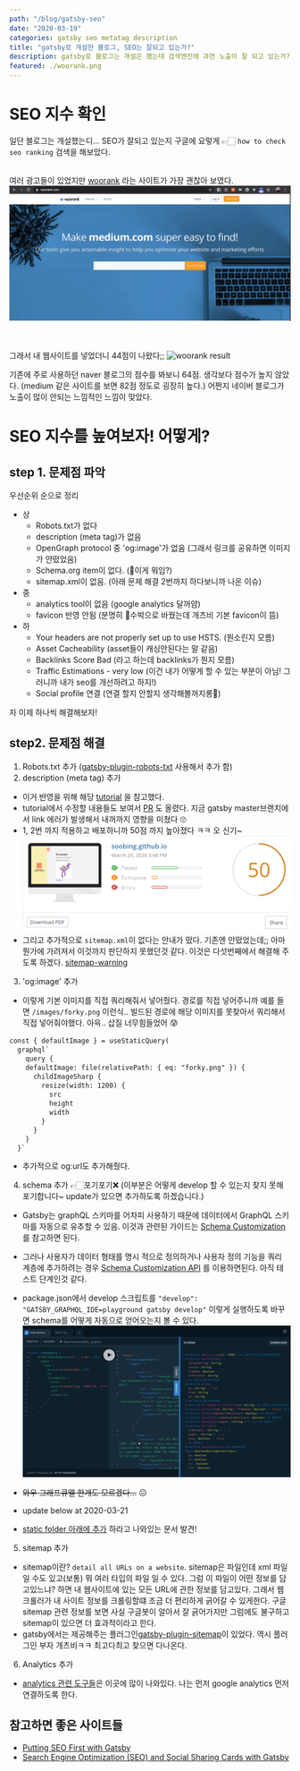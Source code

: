 ```yaml
---
path: "/blog/gatsby-seo"
date: "2020-03-19"
categories: gatsby seo metatag description
title: "gatsby로 개설한 블로그, SEO는 잘되고 있는가?"
description: gatsby로 블로그는 개설은 했는데 검색엔진에 과연 노출이 잘 되고 있는가? SEO 지수를 확인해보고 더 노출이 잘 될 수 있도록 개선해보자!
featured: ./woorank.png
---
```

# SEO 지수 확인
일단 블로그는 개설했는디... SEO가 잘되고 있는지 구글에  요렇게 👉🏻 `how to check seo ranking` 검색을 해보았다. <br/><br/>

여러 광고들이 있었지만 
[woorank](https://www.woorank.com/) 라는 사이트가 가장 괜찮아 보였다.
![woorank](./woorank.png)

<br/><br/>
그래서 내 웹사이트를 넣었더니 44점이 나왔다;;
![woorank result](./woorank-result.gif)

기존에 주로 사용하던 naver 블로그의 점수를 봐보니 64점. 생각보다 점수가 높지 않았다. (medium 같은 사이트를 보면 82점 정도로 굉장히 높다.) 어쩐지 네이버 블로그가 노출이 많이 안되는 느낌적인 느낌이 맞았다.


# SEO 지수를 높여보자! 어떻게? 
## step 1. 문제점 파악
우선순위 순으로 정리
* 상
  + Robots.txt가 없다
  + description (meta tag)가 없음
  + OpenGraph protocol 중 'og:image'가 없음 (그래서 링크를 공유하면 이미지가 안떴었음)
  + Schema.org item이 없다. (🤔이게 뭐임?)
  + sitemap.xml이 없음. (아래 문제 해결 2번까지 하다보니까 나온 이슈)
* 중
  + analytics tool이 없음 (google analytics 달꺼얌)
  + favicon 반영 안됨 (분명히 🍉수박으로 바꿨는데 개츠비 기본 favicon이 뜸)
* 하
  + Your headers are not properly set up to use HSTS. (뭔소린지 모름)
  + Asset Cacheability (asset들이 캐싱안된다는 말 같음)
  + Backlinks Score Bad (라고 하는데 backlinks가 뭔지 모름)
  + Traffic Estimations - very low (이건 내가 어떻게 할 수 있는 부분이 아님! 그러니까 내가 seo를 개선하려고 하지!)
  + Social profile 연결 (연결 할지 안할지 생각해볼꺼지롱👅)

자 이제 하나씩 해결해보자!

## step2. 문제점 해결
1. Robots.txt 추가 ([gatsby-plugin-robots-txt](https://www.gatsbyjs.org/packages/gatsby-plugin-robots-txt/) 사용해서 추가 함)
2. description (meta tag) 추가
  + 이거 반영을 위해 해당 [tutorial](https://www.gatsbyjs.org/tutorial/seo-and-social-sharing-cards-tutorial/) 을 참고했다.
  + tutorial에서 수정할 내용들도 보여서 [PR](https://github.com/gatsbyjs/gatsby/pull/22426) 도 올렸다. 지금 gatsby master브랜치에서 link 에러가 발생해서 내꺼까지 영향을 미쳤다 🙄
  + 1, 2번 까지 적용하고 배포하니까 50점 까지 높아졌다 ㅋㅋ 오 신기~
  ![50점](./woorank-50.png)
  + 그리고 추가적으로 `sitemap.xml`이 없다는 안내가 떴다. 기존엔 안떴었는데;; 아마 뭔가에 가려져서 이것까지 판단하지 못했던것 같다. 이것은 다섯번째에서 해결해 주도록 하겠다.
  [sitemap-warning](./woorank-sitemap.png)
3. 'og:image' 추가
  + 이렇게 기본 이미지를 직접 쿼리해줘서 넣어줬다. 경로를 직접 넣어주니까 예를 들면 `/images/forky.png` 이런식.. 빌드된 경로에 해당 이미지를 못찾아서 쿼리해서 직접 넣어줘야했다. 아윽.. 삽질 너무힘들었어 😰
  ```
  const { defaultImage } = useStaticQuery(
    graphql`
      query {
      defaultImage: file(relativePath: { eq: "forky.png" }) {
        childImageSharp {
          resize(width: 1200) {
            src
            height
            width
          }
        }
      }
    }`
  ```
  + 추가적으로 og:url도 추가해줬다.
4. schema 추가 👉🏻포기포기❌ (이부분은 어떻게 develop 할 수 있는지 찾지 못해 포기합니다~ update가 있으면 추가하도록 하겠습니다.)
  + Gatsby는 graphQL 스키마를 어차피 사용하기 때문에 데이터에서 GraphQL 스키마를 자동으로 유추할 수 있음. 이것과 관련된 가이드는 [Schema Customization](https://www.gatsbyjs.org/docs/schema-customization)를 참고하면 된다.
  + 그러나 사용자가 데이터 형태를 명시 적으로 정의하거나 사용자 정의 기능을 쿼리 계층에 추가하려는 경우 [Schema Customization API](https://www.gatsbyjs.org/blog/2019-03-04-new-schema-customization/) 를 이용하면된다. 아직 테스트 단계인것 같다.
  
  + package.json에서 develop 스크립트를 `"develop": "GATSBY_GRAPHQL_IDE=playground gatsby develop"` 이렇게 실행하도록 바꾸면 schema를 어떻게 자동으로 얻어오는지 볼 수 있다.
  ![gatsby playground schema](./graphql-playground.png)
  + ~~와우 그래프큐엘 한개도 모르겠다...~~ 😖
  + update below at 2020-03-21 
  + [static folder 아래에 추가](https://www.gatsbyjs.org/docs/add-seo-component/#examples) 하라고 나와있는 문서 발견!
5. sitemap 추가
  + sitemap이란? `detail all URLs on a website`. sitemap은 파일인데 xml 파일 일 수도 있고(보통) 뭐 여러 타입의 파일 일 수 있다. 그럼 이 파일이 어떤 정보를 담고있느냐? 하면 내 웹사이트에 있는 모든 URL에 관한 정보를 담고있다. 그래서 웹 크롤러가 내 사이트 정보를 크롤링할떄 조금 더 편리하게 긁어갈 수 있게한다. 구글 sitemap 관련 정보를 보면 사실 구글봇이 알아서 잘 긁어가지만 그럼에도 불구하고 sitemap이 있으면 더 효과적이라고 한다.
  + gatsby에서는 제공해주는 플러그인[gatsby-plugin-sitemap](https://www.gatsbyjs.org/packages/gatsby-plugin-sitemap/)이 있었다. 역시 플러그인 부자 개츠비ㅋㅋ 최고다최고 찾으면 다나온다.

6. Analytics 추가
  + [analytics 관련 도구들](https://www.gatsbyjs.org/docs/adding-analytics/)은 이곳에 많이 나와있다. 나는 먼저 google analytics 먼저 연결하도록 한다.
## 참고하면 좋은 사이트들
* [Putting SEO First with Gatsby
](https://www.wesleylhandy.net/blog/seo-accessibility-first-gatsby.html)
* [Search Engine Optimization (SEO) and Social Sharing Cards with Gatsby
](https://www.gatsbyjs.org/tutorial/seo-and-social-sharing-cards-tutorial/)